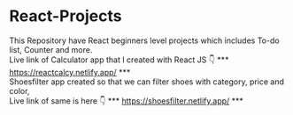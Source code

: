 # React-Projects
This Repository have React beginners level projects which includes To-do list, Counter and more.
<br>
Live link of Calculator app that I created with React JS 👇
*** https://reactcalcy.netlify.app/ ***
<br>
Shoesfilter app created so that we can filter shoes with category, price and color, <br> Live link of same is here  👇
*** https://shoesfilter.netlify.app/ ***
